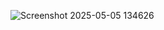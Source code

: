 ![Screenshot 2025-05-05 134626](https://github.com/user-attachments/assets/91825873-0d99-4df3-9570-5542eb1c039d)
